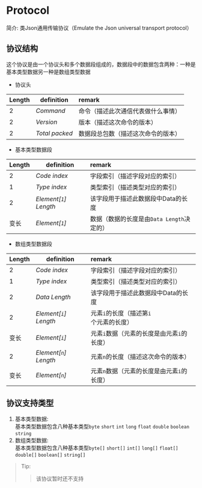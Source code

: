 # Protocol
简介: 类Json通用传输协议（Emulate the Json universal transport protocol）

## 协议结构
这个协议是由一个协议头和多个数据段组成的，数据段中的数据包含两种：一种是基本类型数据另一种是数组类型数据


- 协议头 

|Length|definition|remark|
|----|-----|:-----|
|2|_Command_|命令（描述此次通信代表做什么事情）|
|2|_Version_|版本（描述这次命令的版本）|
|2|_Total packed_|数据段总包数（描述这次命令的版本）|

- 基本类型数据段 

|Length|definition|remark|
|----|-----|:-----|
|2|_Code index_|字段索引（描述字段对应的索引）|
|1|_Type index_|类型索引（描述类型对应的索引）|
|2|_Element[`1`] Length_|该字段用于描述此数据段中Data的长度|
|变长|_Element[`1`]_|数据（数据的长度是由`Data Length`决定的）| 

- 数组类型数据段  

|Length|definition|remark|
|----|-----|:-----|
|2|_Code index_|字段索引（描述字段对应的索引）|
|1|_Type index_|类型索引（描述类型对应的索引）|
|2|_Data Length_|该字段用于描述此数据段中Data的长度|
|2|_Element[`i`] Length_|元素`i`的长度（描述第`i`个元素的长度）| 
|变长|_Element[`i`]_|元素`i`数据（元素的长度是由元素`i`的长度）| 
|2|_Element[`n`] Length_|元素`n`的长度（描述这次命令的版本）| 
|变长|_Element[`n`]_|元素`n`数据（元素的长度是由元素`i`的长度）| 

## 协议支持类型

1. 基本类型数据:  
基本类型数据包含八种基本类型`byte` `short` `int` `long` `float` `double` `boolean` `string`
2. 数组类型数据:  
基本类型数据包含八种基本类型`byte[]` `short[]` `int[]` `long[]` `float[]` `double[]` `boolean[]` `string[]`

> Tip:
>> 该协议暂时还不支持

